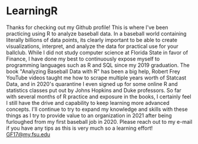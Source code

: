 # LearningR 
Thanks for checking out my Github profile! This is where I've been practicing using R to analyze baseball data. In a baseball world containing literally billions of data points, its clearly important to be able to create visualizations, interpret, and analyze the data for practical use for your ballclub. While I did not study computer science at Florida State in favor of Finance, I have done my best to continuously expose myself to programming languages such as R and SQL since my 2019 graduation. The book "Analyzing Baseball Data with R" has been a big help, Robert Frey YouTube videos taught me how to scrape multiple years worth of Statcast Data, and in 2020's quarantine I even signed up for some online R and statistics classes put out by Johns Hopkins and Duke professors. So far with several months of R practice and exposure in the books, I certainly feel I still have the drive and capability to keep learning more advanced concepts. I'll continue to try to expand my knowledge and skills with these things as I try to provide value to an organization in 2021 after being furloughed from my first baseball job in 2020. Please reach out to my e-mail if you have any tips as this is very much so a learning effort! GF17@my.fsu.edu
